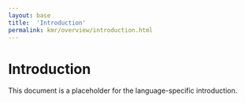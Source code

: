 ```yaml
---
layout: base
title:  'Introduction'
permalink: kmr/overview/introduction.html
---
```


# Introduction

This document is a placeholder for the language-specific introduction.
